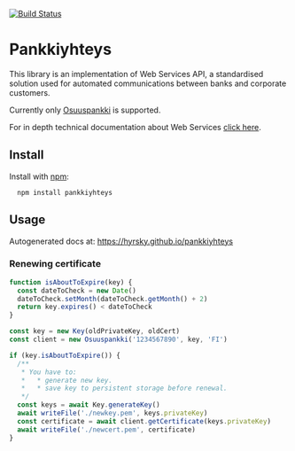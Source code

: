 [![Build Status](https://travis-ci.org/hyrsky/pankkiyhteys.svg?branch=master)](https://travis-ci.org/hyrsky/pankkiyhteys)

# Pankkiyhteys

This library is an implementation of Web Services API, a standardised solution used for automated communications between banks and corporate customers.

Currently only [Osuuspankki](https://www.op.fi/) is supported.

For in depth technical documentation about Web Services [click here](http://www.finanssiala.fi/maksujenvalitys/dokumentit/WebServices_Messages_20081022_105.pdf).

## Install

Install with [npm](https://www.npmjs.com/):

```
  npm install pankkiyhteys
```

## Usage

Autogenerated docs at: https://hyrsky.github.io/pankkiyhteys

### Renewing certificate

```js
function isAboutToExpire(key) {
  const dateToCheck = new Date()
  dateToCheck.setMonth(dateToCheck.getMonth() + 2)
  return key.expires() < dateToCheck
}

const key = new Key(oldPrivateKey, oldCert)
const client = new Osuuspankki('1234567890', key, 'FI')

if (key.isAboutToExpire()) {
  /**
   * You have to:
   *   * generate new key.
   *   * save key to persistent storage before renewal.
   */
  const keys = await Key.generateKey()
  await writeFile('./newkey.pem', keys.privateKey)
  const certificate = await client.getCertificate(keys.privateKey)
  await writeFile('./newcert.pem', certificate)
}
```
